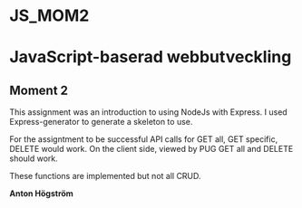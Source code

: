 # JS_MOM2
# JavaScript-baserad webbutveckling
## Moment 2

This assignment was an introduction to using NodeJs with Express.
I used Express-generator to generate a skeleton to use.

For the assigntment to be successful API calls for GET all, GET specific, DELETE would work.
On the client side, viewed by PUG GET all and DELETE should work.

These functions are implemented but not all CRUD.

**Anton Högström**
